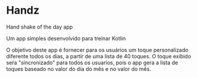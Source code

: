 # Handz
Hand shake of the day app

Um app simples desenvolvido para treinar Kotlin

O objetivo deste app é fornecer para os usuários um toque personalizado diferente todos os dias, a partir de uma lista de 40 toques.
O toque exibido seŕa "sincronizado" para todos os usuarios, pois o app gera a lista de toques baseado no valor do dia do mês e no valor do mês.
